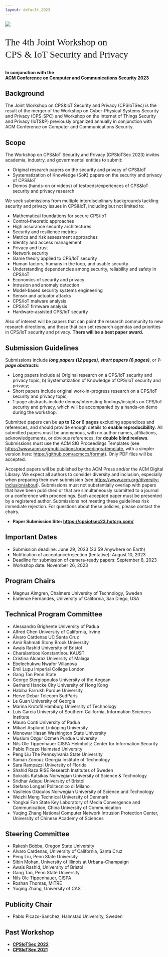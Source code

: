 ```yaml
---
layout: default_2023
---
```


<!-- <br /> -->

![](https://upload.wikimedia.org/wikipedia/commons/thumb/e/ea/Canal_waterfront_by_night%2C_Vesterbro%2C_Copenhagen%2C_Denmark_%28PPL1-Corrected%29_julesvernex2.jpg/800px-Canal_waterfront_by_night%2C_Vesterbro%2C_Copenhagen%2C_Denmark_%28PPL1-Corrected%29_julesvernex2.jpg?20211029182715)




<p style="font-family: Arvo, Monaco, serif;
  line-height:1.3;
	font-weight: normal;font-size: 30px;">The 4th Joint Workshop on <br /> CPS & IoT Security and Privacy</p>



<h4 style="margin-top: 0;"> <strong> In conjunction with the <br />  
<a href="https://www.sigsac.org/ccs/CCS2023/" target="_blank"> <strong> ACM Conference on Computer and Communications Security 2023 </strong> </a> </strong> </h4>

## Background

The Joint Workshop on CPS&IoT Security and Privacy (CPSIoTSec) is the result of the merger of the Workshop on Cyber-Physical Systems Security and Privacy (CPS-SPC) and Workshop on the Internet of Things Security and Privacy (IoTS&P) previously organized annually in conjunction with ACM Conference on Computer and Communications Security.



## Scope
The Workshop on CPS&IoT Security and Privacy (CPSIoTSec 2023) invites academia, industry, and governmental entities to submit:

* Original research papers on the security and privacy of CPS&IoT
* Systematization of Knowledge (SoK) papers on the security and privacy of CPS&IoT
* Demos (hands-on or videos) of testbeds/experiences of CPS&IoT security and privacy research

We seek submissions from multiple interdisciplinary backgrounds tackling security and privacy issues in CPS&IoT, including but not limited to:
* Mathematical foundations for secure CPS/IoT
* Control-theoretic approaches
* High assurance security architectures
* Security and resilience metrics
* Metrics and risk assessment approaches
* Identity and access management
* Privacy and trust
* Network security
* Game theory applied to CPS/IoT security
* Human factors, humans in the loop, and usable security
* Understanding dependencies among security, reliability and safety in CPS/IoT
* Economics of security and privacy
* Intrusion and anomaly detection
* Model-based security systems engineering
* Sensor and actuator attacks
* CPS/IoT malware analysis
* CPS/IoT firmware analysis
* Hardware-assisted CPS/IoT security


Also of interest will be papers that can point the research community to new research directions,
and those that can set research agendas and priorities in CPS/IoT security and privacy.
**There will be a best paper award.**





## Submission Guidelines


Submissions include ***long papers (12 pages)***, ***short papers (6 pages)***, or ***1-page abstracts***:
* Long papers include a) Original research on a CPS/IoT security and privacy topic, b) Systematization
of Knowledge of CPS/IoT security and privacy;
* Short papers include original work-in-progress research on a CPS/IoT security and privacy
topic;
* 1-page abstracts include demos/interesting findings/insights on CPS/IoT security and privacy,
which will be accompanied by a hands-on demo during the workshop.

Submitted papers can be **up to 12 or 6 pages** excluding appendices and references, and should
provide enough details to **enable reproducibility**. All submitted papers must be anonymous, with no author names, affiliations, acknowledgements, or obvious references, for **double blind reviews**. Submissions must use the ACM SIG Proceedings
Templates (see <a href="https://www.acm.org/publications/proceedings-template" target="_blank">https://www.acm.org/publications/proceedings-template</a>, with a simpler version here:
<a href="https://github.com/acmccs/format" target="_blank">https://github.com/acmccs/format</a>).
Only PDF files will be accepted.

Accepted papers will be published by the ACM Press and/or the ACM Digital Library. We expect all authors to consider diversity and inclusion,
especially when preparing their own submission (see <a href="https://www.acm.org/diversity-inclusion/about" target="_blank">https://www.acm.org/diversity-inclusion/about</a>). Submissions must not
substantially overlap with papers that have been published or that are simultaneously submitted
to a journal or a conference with proceedings. Each accepted paper must be presented by a registered
author. Submissions not meeting these guidelines risk immediate rejection. For questions
about these policies, please contact the chairs.



* **Paper Submission Site: <a href="https://cpsiotsec23.hotcrp.com/" target="_blank">https://cpsiotsec23.hotcrp.com/</a>**


<!--
<p> <strong> Please submit your work at <a href="https://easychair.org/conferences/?conf=cpsiotsec2020"> <strong> https://easychair.org/conferences/?conf=cpsiotsec2020 </strong> </a> </strong> </p> -->

## Important Dates
- Submission deadline: June 29, 2023 (23:59 Anywhere on Earth)
- Notification of acceptance/rejection (tentative): August 10, 2023
- Deadline for submission of camera-ready papers: September 8, 2023
- Workshop date:  November 26, 2023

## Program Chairs
* Magnus Almgren, Chalmers University of Technology, Sweden
* Earlence Fernandes, University of California, San Diego, USA

## Technical Program Committee
* Alessandro Brighente	University of Padua	
* Alfred Chen University of California, Irvine	
* Álvaro Cárdenas	UC Santa Cruz	
* Amir Rahmati	Stony Brook University		
* Awais Rashid	University of Bristol	
* Charalambos Konstantinou	KAUST	
* Cristina Alcaraz	University of Malaga
* Ebelechukwu Nwafor	Villanova	
* Emil Lupu	Imperial College London
* Gang Tan	Penn State	
* George Stergiopoulos	University of the Aegean
* Gerhard Hancke	City University of Hong Kong
* Habiba Farrukh	Purdue University
* Herve Debar	Telecom SudParis
* Le Guan	University of Georgia
* Marina Krotofil Hamburg University of Technology
* Luis Garcia	University of Southern California, Information Sciences Institute
* Mauro Conti	University of Padua
* Mikael Asplund Linköping University
* Monowar Hasan	Washington State University
* Muslum Ozgur Ozmen	Purdue University
* Nils Ole Tippenhauer	CISPA Helmholtz Center for Information Security
* Pablo Picazo	Halmstad University
* Peng Liu	The Pennsylvania State University
* Saman Zonouz	Georgia Institute of Technology	
* Sara Rampazzi	University of Florida
* Shahid Raza RISE Research Institutes of Sweden
* Sokratis Katsikas	Norwegian University of Science & Technology	
* Sridhar Adepu	University of Bristol
* Stefano Longari	Politecnico di Milano
* Vasileios Gkioulos	Norwegian University of Science and Technology	
* Weizhi Meng	Technical University of Denmark	
* Yongkai Fan	State Key Laboratory of Media Convergence and Communication, China University of Communication
* Yuqing Zhang	National Computer Network Intrusion Protection Center, University of Chinese Academy of Sciences






## Steering Committee
* Rakesh Bobba, Oregon State University
* Alvaro Cardenas, University of California, Santa Cruz
* Peng Liu, Penn State University
* Sibin Mohan, University of Illinois at Urbana-Champaign
* Awais Rashid, University of Bristol
* Gang Tan, Penn State University
* Nils Ole Tippenhauer, CISPA
* Roshan Thomas, MITRE
* Yuqing Zhang, University of CAS

## Publicity Chair
* Pablo Picazo-Sanchez, Halmstad University, Sweden


## Past Workshop

* <a href="https://cpsiotsec2022.github.io/cpsiotsec/" target="_blank"> <strong> CPSIoTSec 2022 </strong> </a>
* <a href="https://cpsiotsec.github.io/" target="_blank"> <strong> CPSIoTSec 2021 </strong> </a>
